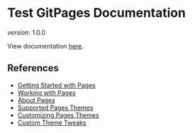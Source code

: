 # Test GitPages Documentation

_version_: 1.0.0

View documentation [here](https://taoteg.github.io/test.documentation/).

## References
- [Getting Started with Pages](https://guides.github.com/features/pages/)
- [Working with Pages](https://docs.github.com/en/free-pro-team@latest/github/working-with-github-pages)
- [About Pages](https://docs.github.com/en/free-pro-team@latest/github/working-with-github-pages/about-github-pages)
- [Supported Pages Themes](https://github.com/pages-themes/minimal)
- [Customizing Pages Themes](https://docs.github.com/en/free-pro-team@latest/github/working-with-github-pages/adding-a-theme-to-your-github-pages-site-using-jekyll)
- [Custom Theme Tweaks](https://aregsar.com/blog/2019/how-to-customize-your-github-pages-blog-style-in-five-minutes/)

